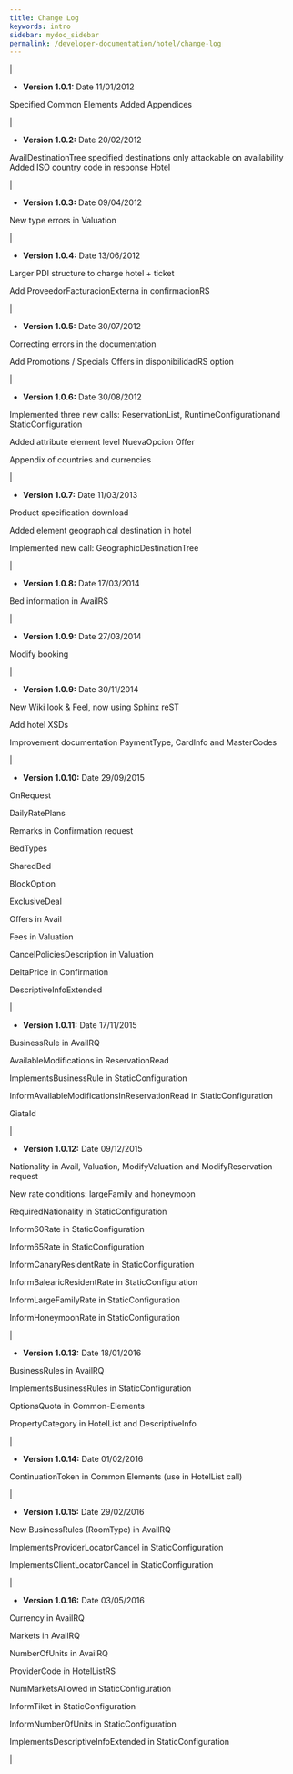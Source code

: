```yaml
---
title: Change Log
keywords: intro
sidebar: mydoc_sidebar
permalink: /developer-documentation/hotel/change-log
---
```

|

- **Version 1.0.1:** Date 11/01/2012


Specified Common Elements Added Appendices

|

- **Version 1.0.2:** Date 20/02/2012


AvailDestinationTree specified destinations only attackable on
availability Added ISO country code in response Hotel

|

- **Version 1.0.3:** Date 09/04/2012


New type errors in Valuation

|

- **Version 1.0.4:** Date 13/06/2012


Larger PDI structure to charge hotel + ticket

Add ProveedorFacturacionExterna in confirmacionRS

|

- **Version 1.0.5:** Date 30/07/2012


Correcting errors in the documentation

Add Promotions / Specials Offers in disponibilidadRS option

|

- **Version 1.0.6:** Date 30/08/2012


Implemented three new calls: ReservationList, RuntimeConfigurationand
StaticConfiguration

Added attribute element level NuevaOpcion Offer

Appendix of countries and currencies

|

- **Version 1.0.7:** Date 11/03/2013


Product specification download

Added element geographical destination in hotel

Implemented new call: GeographicDestinationTree

|

- **Version 1.0.8:** Date 17/03/2014


Bed information in AvailRS

|

- **Version 1.0.9:** Date 27/03/2014


Modify booking

|

- **Version 1.0.9:** Date 30/11/2014


New Wiki look & Feel, now using Sphinx reST

Add hotel XSDs

Improvement documentation PaymentType, CardInfo and MasterCodes

|

- **Version 1.0.10:** Date 29/09/2015


OnRequest

DailyRatePlans

Remarks in Confirmation request

BedTypes

SharedBed

BlockOption

ExclusiveDeal

Offers in Avail

Fees in Valuation

CancelPoliciesDescription in Valuation

DeltaPrice in Confirmation

DescriptiveInfoExtended

|

- **Version 1.0.11:** Date 17/11/2015


BusinessRule in AvailRQ

AvailableModifications in ReservationRead

ImplementsBusinessRule in StaticConfiguration

InformAvailableModificationsInReservationRead in StaticConfiguration

GiataId

|

- **Version 1.0.12:** Date 09/12/2015


Nationality in Avail, Valuation, ModifyValuation and ModifyReservation
request

New rate conditions: largeFamily and honeymoon

RequiredNationality in StaticConfiguration

Inform60Rate in StaticConfiguration

Inform65Rate in StaticConfiguration

InformCanaryResidentRate in StaticConfiguration

InformBalearicResidentRate in StaticConfiguration

InformLargeFamilyRate in StaticConfiguration

InformHoneymoonRate in StaticConfiguration

|

- **Version 1.0.13:** Date 18/01/2016


BusinessRules in AvailRQ

ImplementsBusinessRules in StaticConfiguration

OptionsQuota in Common-Elements

PropertyCategory in HotelList and DescriptiveInfo

|

- **Version 1.0.14:** Date 01/02/2016


ContinuationToken in Common Elements (use in HotelList call)

|

- **Version 1.0.15:** Date 29/02/2016


New BusinessRules (RoomType) in AvailRQ

ImplementsProviderLocatorCancel in StaticConfiguration

ImplementsClientLocatorCancel in StaticConfiguration

|

- **Version 1.0.16:** Date 03/05/2016


Currency in AvailRQ

Markets in AvailRQ

NumberOfUnits in AvailRQ

ProviderCode in HotelListRS

NumMarketsAllowed in StaticConfiguration

InformTiket in StaticConfiguration

InformNumberOfUnits in StaticConfiguration

ImplementsDescriptiveInfoExtended in StaticConfiguration

|
